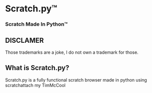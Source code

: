 # Scratch.py™
### Scratch Made In Python™

## DISCLAMER
Those trademarks are a joke, I do not own a trademark for those.

## What is Scratch.py?
Scratch.py is a fully functional scratch browser made in python using scratchattach my TimMcCool
